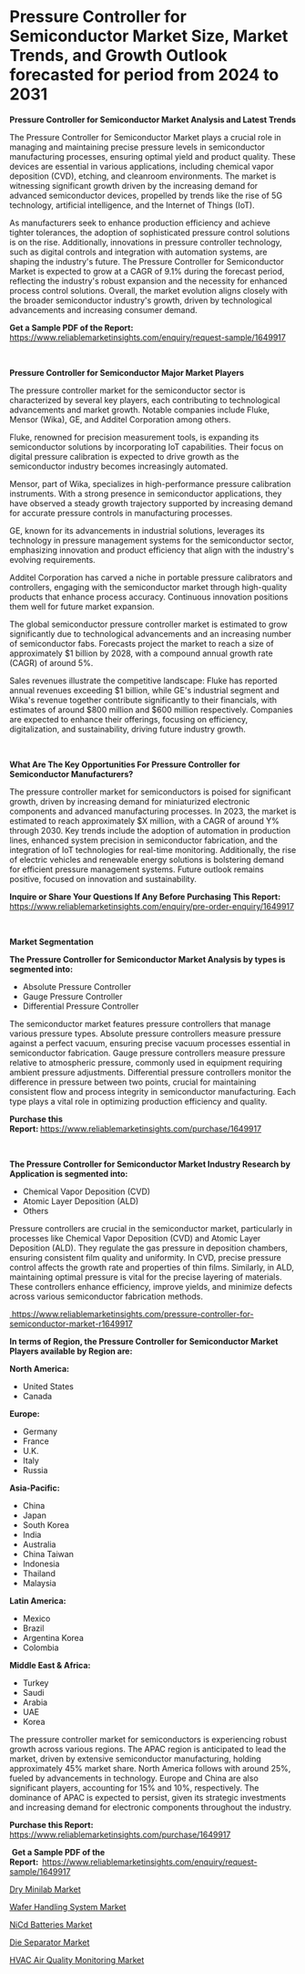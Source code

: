 <p><h1>Pressure Controller for Semiconductor Market Size, Market Trends, and Growth Outlook forecasted for period from 2024 to 2031</h1></p><p><strong>Pressure Controller for Semiconductor Market Analysis and Latest Trends</strong></p>
<p><p>The Pressure Controller for Semiconductor Market plays a crucial role in managing and maintaining precise pressure levels in semiconductor manufacturing processes, ensuring optimal yield and product quality. These devices are essential in various applications, including chemical vapor deposition (CVD), etching, and cleanroom environments. The market is witnessing significant growth driven by the increasing demand for advanced semiconductor devices, propelled by trends like the rise of 5G technology, artificial intelligence, and the Internet of Things (IoT). </p><p>As manufacturers seek to enhance production efficiency and achieve tighter tolerances, the adoption of sophisticated pressure control solutions is on the rise. Additionally, innovations in pressure controller technology, such as digital controls and integration with automation systems, are shaping the industry's future. The Pressure Controller for Semiconductor Market is expected to grow at a CAGR of 9.1% during the forecast period, reflecting the industry's robust expansion and the necessity for enhanced process control solutions. Overall, the market evolution aligns closely with the broader semiconductor industry's growth, driven by technological advancements and increasing consumer demand.</p></p>
<p><strong>Get a Sample PDF of the Report:&nbsp;</strong> <a href="https://www.reliablemarketinsights.com/enquiry/request-sample/1649917?utm_campaign=1559&utm_medium=2&utm_source=Github&utm_content=ia&utm_term=18102024&utm_id=pressure-controller-for-semiconductor">https://www.reliablemarketinsights.com/enquiry/request-sample/1649917</a></p>
<p>&nbsp;</p>
<p><strong>Pressure Controller for Semiconductor Major Market Players</strong></p>
<p><p>The pressure controller market for the semiconductor sector is characterized by several key players, each contributing to technological advancements and market growth. Notable companies include Fluke, Mensor (Wika), GE, and Additel Corporation among others. </p><p>Fluke, renowned for precision measurement tools, is expanding its semiconductor solutions by incorporating IoT capabilities. Their focus on digital pressure calibration is expected to drive growth as the semiconductor industry becomes increasingly automated.</p><p>Mensor, part of Wika, specializes in high-performance pressure calibration instruments. With a strong presence in semiconductor applications, they have observed a steady growth trajectory supported by increasing demand for accurate pressure controls in manufacturing processes.</p><p>GE, known for its advancements in industrial solutions, leverages its technology in pressure management systems for the semiconductor sector, emphasizing innovation and product efficiency that align with the industry's evolving requirements.</p><p>Additel Corporation has carved a niche in portable pressure calibrators and controllers, engaging with the semiconductor market through high-quality products that enhance process accuracy. Continuous innovation positions them well for future market expansion.</p><p>The global semiconductor pressure controller market is estimated to grow significantly due to technological advancements and an increasing number of semiconductor fabs. Forecasts project the market to reach a size of approximately $1 billion by 2028, with a compound annual growth rate (CAGR) of around 5%.</p><p>Sales revenues illustrate the competitive landscape: Fluke has reported annual revenues exceeding $1 billion, while GE's industrial segment and Wika's revenue together contribute significantly to their financials, with estimates of around $800 million and $600 million respectively. Companies are expected to enhance their offerings, focusing on efficiency, digitalization, and sustainability, driving future industry growth.</p></p>
<p>&nbsp;</p>
<p><strong>What Are The Key Opportunities For Pressure Controller for Semiconductor Manufacturers?</strong></p>
<p><p>The pressure controller market for semiconductors is poised for significant growth, driven by increasing demand for miniaturized electronic components and advanced manufacturing processes. In 2023, the market is estimated to reach approximately $X million, with a CAGR of around Y% through 2030. Key trends include the adoption of automation in production lines, enhanced system precision in semiconductor fabrication, and the integration of IoT technologies for real-time monitoring. Additionally, the rise of electric vehicles and renewable energy solutions is bolstering demand for efficient pressure management systems. Future outlook remains positive, focused on innovation and sustainability.</p></p>
<p><strong>Inquire or Share Your Questions If Any Before Purchasing This Report:</strong> <a href="https://www.reliablemarketinsights.com/enquiry/pre-order-enquiry/1649917?utm_campaign=1559&utm_medium=2&utm_source=Github&utm_content=ia&utm_term=18102024&utm_id=pressure-controller-for-semiconductor">https://www.reliablemarketinsights.com/enquiry/pre-order-enquiry/1649917</a></p>
<p>&nbsp;</p>
<p><strong>Market Segmentation</strong></p>
<p><strong>The Pressure Controller for Semiconductor Market Analysis by types is segmented into:</strong></p>
<p><ul><li>Absolute Pressure Controller</li><li>Gauge Pressure Controller</li><li>Differential Pressure Controller</li></ul></p>
<p><p>The semiconductor market features pressure controllers that manage various pressure types. Absolute pressure controllers measure pressure against a perfect vacuum, ensuring precise vacuum processes essential in semiconductor fabrication. Gauge pressure controllers measure pressure relative to atmospheric pressure, commonly used in equipment requiring ambient pressure adjustments. Differential pressure controllers monitor the difference in pressure between two points, crucial for maintaining consistent flow and process integrity in semiconductor manufacturing. Each type plays a vital role in optimizing production efficiency and quality.</p></p>
<p><strong>Purchase this Report:&nbsp;</strong><a href="https://www.reliablemarketinsights.com/purchase/1649917?utm_campaign=1559&utm_medium=2&utm_source=Github&utm_content=ia&utm_term=18102024&utm_id=pressure-controller-for-semiconductor">https://www.reliablemarketinsights.com/purchase/1649917</a></p>
<p>&nbsp;</p>
<p><strong>The Pressure Controller for Semiconductor Market Industry Research by Application is segmented into:</strong></p>
<p><ul><li>Chemical Vapor Deposition (CVD)</li><li>Atomic Layer Deposition (ALD)</li><li>Others</li></ul></p>
<p><p>Pressure controllers are crucial in the semiconductor market, particularly in processes like Chemical Vapor Deposition (CVD) and Atomic Layer Deposition (ALD). They regulate the gas pressure in deposition chambers, ensuring consistent film quality and uniformity. In CVD, precise pressure control affects the growth rate and properties of thin films. Similarly, in ALD, maintaining optimal pressure is vital for the precise layering of materials. These controllers enhance efficiency, improve yields, and minimize defects across various semiconductor fabrication methods.</p></p>
<p><a href="https://www.reliablemarketinsights.com/pressure-controller-for-semiconductor-market-r1649917?utm_campaign=1559&utm_medium=2&utm_source=Github&utm_content=ia&utm_term=18102024&utm_id=pressure-controller-for-semiconductor">&nbsp;https://www.reliablemarketinsights.com/pressure-controller-for-semiconductor-market-r1649917</a></p>
<p><strong>In terms of Region, the Pressure Controller for Semiconductor Market Players available by Region are:</strong></p>
<p>
    <p> <strong> North America: </strong>
        <ul>
            <li>United States</li>
            <li>Canada</li>
        </ul>
        </p> 
    <p> <strong> Europe: </strong>
        <ul>
            <li>Germany</li>
            <li>France</li>
            <li>U.K.</li>
            <li>Italy</li>
            <li>Russia</li>
        </ul>
        </p> 
    <p> <strong> Asia-Pacific: </strong>
        <ul>
            <li>China</li>
            <li>Japan</li>
            <li>South Korea</li>
            <li>India</li>
            <li>Australia</li>
            <li>China Taiwan</li>
            <li>Indonesia</li>
            <li>Thailand</li>
            <li>Malaysia</li>
        </ul>
        </p> 
    <p> <strong> Latin America: </strong>
        <ul>
            <li>Mexico</li>
            <li>Brazil</li>
            <li>Argentina Korea</li>
            <li>Colombia</li>
        </ul>
        </p> 
    <p> <strong> Middle East & Africa: </strong>
        <ul>
            <li>Turkey</li>
            <li>Saudi</li>
            <li>Arabia</li>
            <li>UAE</li>
            <li>Korea</li>
        </ul>
    </p>
    </p>
<p><p>The pressure controller market for semiconductors is experiencing robust growth across various regions. The APAC region is anticipated to lead the market, driven by extensive semiconductor manufacturing, holding approximately 45% market share. North America follows with around 25%, fueled by advancements in technology. Europe and China are also significant players, accounting for 15% and 10%, respectively. The dominance of APAC is expected to persist, given its strategic investments and increasing demand for electronic components throughout the industry.</p></p>
<p><strong>Purchase this Report: </strong><a href="https://www.reliablemarketinsights.com/purchase/1649917?utm_campaign=1559&utm_medium=2&utm_source=Github&utm_content=ia&utm_term=18102024&utm_id=pressure-controller-for-semiconductor">https://www.reliablemarketinsights.com/purchase/1649917</a></p>
<p>&nbsp;<strong>Get a Sample PDF of the Report:&nbsp;&nbsp;</strong><a href="https://www.reliablemarketinsights.com/enquiry/request-sample/1649917?utm_campaign=1559&utm_medium=2&utm_source=Github&utm_content=ia&utm_term=18102024&utm_id=pressure-controller-for-semiconductor">https://www.reliablemarketinsights.com/enquiry/request-sample/1649917</a></p>
<p><strong></strong></p>
<p><p><a href="https://www.linkedin.com/pulse/dry-minilab-market-velocity-63-cagr-trajectory-2024-2031-reaqmarket-h1jxe?utm_campaign=1559&utm_medium=2&utm_source=Github&utm_content=ia&utm_term=18102024&utm_id=pressure-controller-for-semiconductor">Dry Minilab Market</a></p><p><a href="https://www.linkedin.com/pulse/wafer-handling-system-market-strategic-insights-product-fb0ne?utm_campaign=1559&utm_medium=2&utm_source=Github&utm_content=ia&utm_term=18102024&utm_id=pressure-controller-for-semiconductor">Wafer Handling System Market</a></p><p><a href="https://www.linkedin.com/pulse/navigating-nicd-batteries-market-expert-analysis-forecast-iq6pf?utm_campaign=1559&utm_medium=2&utm_source=Github&utm_content=ia&utm_term=18102024&utm_id=pressure-controller-for-semiconductor">NiCd Batteries Market</a></p><p><a href="https://www.linkedin.com/pulse/die-separator-market-industry-trends-forecast-period-from-ugaie?utm_campaign=1559&utm_medium=2&utm_source=Github&utm_content=ia&utm_term=18102024&utm_id=pressure-controller-for-semiconductor">Die Separator Market</a></p><p><a href="https://www.linkedin.com/pulse/emerging-hvac-air-quality-monitoring-market-opportunities-uj57c?utm_campaign=1559&utm_medium=2&utm_source=Github&utm_content=ia&utm_term=18102024&utm_id=pressure-controller-for-semiconductor">HVAC Air Quality Monitoring Market</a></p></p>